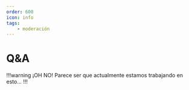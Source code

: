 ```yaml
---
order: 600
icon: info
tags:
    - moderación
---
```


# Q&A

!!!warning ¡OH NO!
Parece ser que actualmente estamos trabajando en esto...
!!!
